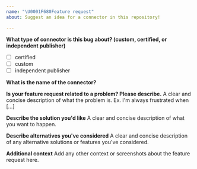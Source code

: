 ```yaml
---
name: "\U0001F680Feature request"
about: Suggest an idea for a connector in this repository!

---
```


**What type of connector is this bug about? (custom, certified, or independent publisher)**

- [ ] certified 
- [ ] custom 
- [ ] independent publisher

**What is the name of the connector?**

**Is your feature request related to a problem? Please describe.**
A clear and concise description of what the problem is. Ex. I'm always frustrated when [...]

**Describe the solution you'd like**
A clear and concise description of what you want to happen.

**Describe alternatives you've considered**
A clear and concise description of any alternative solutions or features you've considered.

**Additional context**
Add any other context or screenshots about the feature request here.
